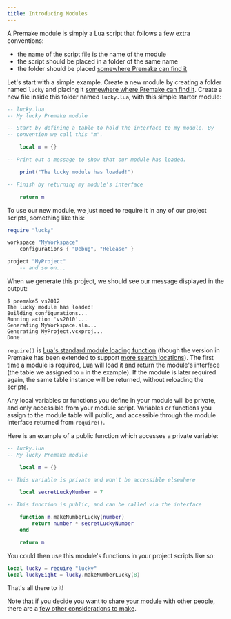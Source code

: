 ```yaml
---
title: Introducing Modules
---
```


A Premake module is simply a Lua script that follows a few extra conventions:

* the name of the script file is the name of the module
* the script should be placed in a folder of the same name
* the folder should be placed [somewhere Premake can find it](locating-scripts)

Let's start with a simple example. Create a new module by creating a folder named `lucky` and placing it [somewhere where Premake can find it](locating-scripts). Create a new file inside this folder named `lucky.lua`, with this simple starter module:

```lua
-- lucky.lua
-- My lucky Premake module

-- Start by defining a table to hold the interface to my module. By
-- convention we call this "m".

	local m = {}

-- Print out a message to show that our module has loaded.

	print("The lucky module has loaded!")

-- Finish by returning my module's interface

	return m
```

To use our new module, we just need to require it in any of our project scripts, something like this:

```lua
require "lucky"

workspace "MyWorkspace"
	configurations { "Debug", "Release" }

project "MyProject"
	-- and so on...
```

When we generate this project, we should see our message displayed in the output:

```
$ premake5 vs2012
The lucky module has loaded!
Building configurations...
Running action 'vs2010'...
Generating MyWorkspace.sln...
Generating MyProject.vcxproj...
Done.
```

`require()` is [Lua's standard module loading function](http://www.lua.org/pil/8.1.html) (though the version in Premake has been extended to support [more search locations](locating-scripts)). The first time a module is required, Lua will load it and return the module's interface (the table we assigned to `m` in the example). If the module is later required again, the same table instance will be returned, without reloading the scripts.

Any local variables or functions you define in your module will be private, and only accessible from your module script. Variables or functions you assign to the module table will public, and accessible through the module interface returned from `require()`.

Here is an example of a public function which accesses a private variable:

```lua
-- lucky.lua
-- My lucky Premake module

	local m = {}

-- This variable is private and won't be accessible elsewhere

	local secretLuckyNumber = 7

-- This function is public, and can be called via the interface

	function m.makeNumberLucky(number)
		return number * secretLuckyNumber
	end

	return m
```

You could then use this module's functions in your project scripts like so:


```lua
local lucky = require "lucky"
local luckyEight = lucky.makeNumberLucky(8)
```

That's all there to it!

Note that if you decide you want to [share your module](/community/modules) with other people, there are a [few other considerations to make](sharing-your-module).

